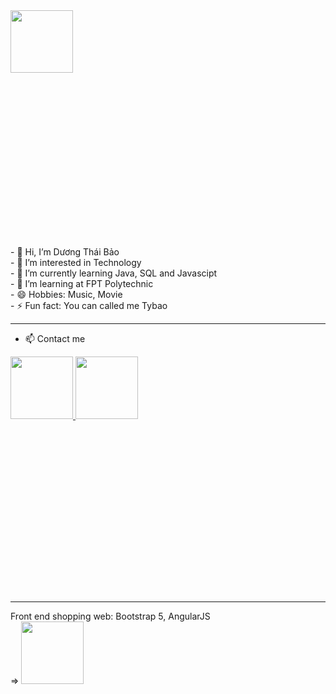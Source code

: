 <html>
<div style="width:100%;height:0;padding-bottom:75%;position:relative;">
   <img src="https://i.giphy.com/media/v1.Y2lkPTc5MGI3NjExajM4eXFqeHFtNzd0M2dvMmxtNzlzYnZzYnVreDJoc3d0MzZxc3UwaCZlcD12MV9pbnRlcm5hbF9naWZfYnlfaWQmY3Q9Zw/RKpIEiPZs2eaBQH6Cg/giphy.gif" width="100px" 
    height="100px">
</div>
<div>
- 👋 Hi, I’m Dương Thái Bảo <br>
- 👀 I’m interested in Technology  <br>
- 🌱 I’m currently learning Java, SQL and Javascipt  <br>
- 🏫 I’m learning at FPT Polytechnic  <br>
- 😄 Hobbies: Music, Movie  <br>
- ⚡ Fun fact: You can called me Tybao  <br>
</div>

<hr>

  - 📫 Contact me
<div style="width:100%;height:0;padding-bottom:75%;position:relative;">
  <a href="https://www.facebook.com/profile.php?id=100034629843166">
    <img src="https://media.giphy.com/media/v1.Y2lkPTc5MGI3NjExeHduazUwYWFsajZnMmMybGFxdnR6ZTVyc25xMTVseXExbXZrcW8ydCZlcD12MV9pbnRlcm5hbF9naWZfYnlfaWQmY3Q9Zw/ijEiXYEo9DBxm/giphy.gif" width="100px"  
     height="100px">
  <a/>
    
  <a href="https://anotepad.com/notes/dmk628d8">
   <img src="https://i.giphy.com/media/v1.Y2lkPTc5MGI3NjExMHg4Zmgyejl2cHM3ajNmdWNjcG5nd3k3MXN6OGk3bTl6azZtYm15NCZlcD12MV9pbnRlcm5hbF9naWZfYnlfaWQmY3Q9Zw/ZFQpS0Pp3FW638MSf6/giphy.gif" width="100px" 
    height="100px">
  <a/>
</div>
  
<hr>

<div>
  Front end shopping web: Bootstrap 5, AngularJS
   
<div style="width:100%;height:0;padding-bottom:75%;position:relative;">
   =>
   <a href="https://github.com/baoduong24804/web_ban_hang">
     <img src="https://i.giphy.com/media/v1.Y2lkPTc5MGI3NjExcHd1bzd1a29ucm13MjRnbDB0dHA2aHA5M20wNTQ0cGhybjY1NjkxeiZlcD12MV9pbnRlcm5hbF9naWZfYnlfaWQmY3Q9Zw/d9mkbc1QkvBnHthaQp/giphy.gif" width="100px"  height="100px">
   <a/>
</div>


<html/>
